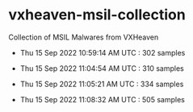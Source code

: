 # vxheaven-msil-collection
Collection of MSIL Malwares from VXHeaven

- Thu 15 Sep 2022 10:59:14 AM UTC  :  302 samples

- Thu 15 Sep 2022 11:04:54 AM UTC  :  310 samples

- Thu 15 Sep 2022 11:05:21 AM UTC  :  334 samples

- Thu 15 Sep 2022 11:08:32 AM UTC  :  505 samples
